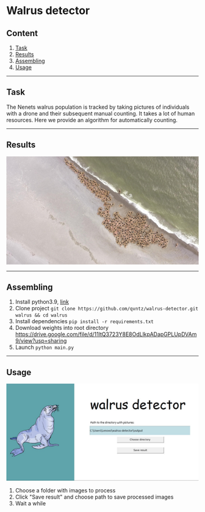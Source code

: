 # Walrus detector

## Content
1. [Task](#task)
2. [Results](#results)
3. [Assembling](#assembling)
4. [Usage](#usage)
---
## Task ##
The Nenets walrus population is tracked by
taking pictures of individuals with a drone and their 
subsequent manual counting. It takes a lot of human resources.
Here we provide an algorithm for automatically counting.

---
## Results ##
![Header](https://github.com/Glebbs/walrus-detector/blob/main/walr.jpg)

---
## Assembling ##
1. Install python3.9, [link](https://www.python.org/downloads/)
2. Clone project `git clone https://github.com/qvntz/walrus-detector.git walrus && cd walrus`
3. Install dependencies `pip install -r requirements.txt`
4. Download weights into root directory https://drive.google.com/file/d/11ltQ3723Y8E8OdLlkpADapGPLUpDVAm9/view?usp=sharing
5. Launch `python main.py`

---
## Usage ##
![Header](https://github.com/Glebbs/walrus-detector/blob/main/assets/photo_2022-06-09_16-15-10.jpg)
1. Choose a folder with images to process
2. Click "Save result" and choose path to save processed images
3. Wait a while
